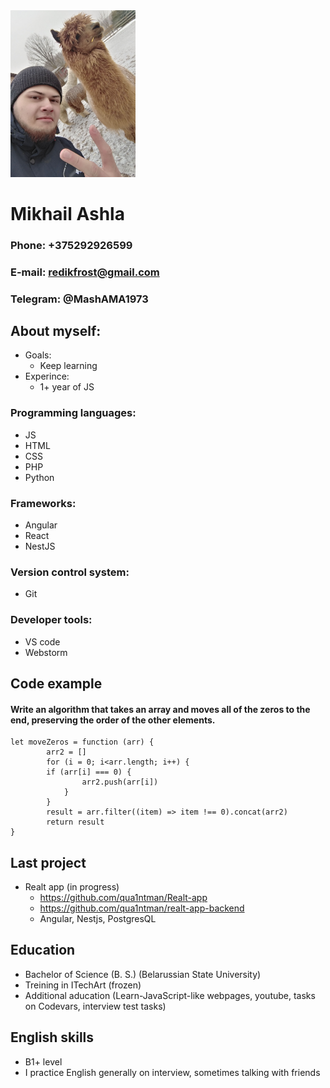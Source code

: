 <img src="Main.jpg" alt="main" width="200"/>

# **Mikhail Ashla**

### **Phone:** +375292926599
### **E-mail:** redikfrost@gmail.com
### **Telegram:** @MashAMA1973

## **About myself:**
- Goals: 
	- Keep learning
- Experince:
	- 1+ year of JS

### **Programming languages:**
- JS
- HTML
- CSS
- PHP
- Python

### **Frameworks:**
- Angular
- React
- NestJS

### **Version control system:**
- Git

### **Developer tools:**
- VS code
- Webstorm

## **Code example**
#### Write an algorithm that takes an array and moves all of the zeros to the end, preserving the order of the other elements.

	let moveZeros = function (arr) {
    		arr2 = []
    		for (i = 0; i<arr.length; i++) {
        	if (arr[i] === 0) {
            		arr2.push(arr[i])
        		}
    		}
    		result = arr.filter((item) => item !== 0).concat(arr2)
    		return result
	}


## **Last project**
- Realt app (in progress)
	- <https://github.com/qua1ntman/Realt-app>
	- <https://github.com/qua1ntman/realt-app-backend>
	- Angular, Nestjs, PostgresQL

## **Education**
- Bachelor of Science (B. S.) (Belarussian State University)
- Treining in ITechArt (frozen)
- Additional aducation (Learn-JavaScript-like webpages, youtube, tasks on Codevars, interview test tasks)

## **English skills**
- B1+ level
- I practice English generally on interview, sometimes talking with friends